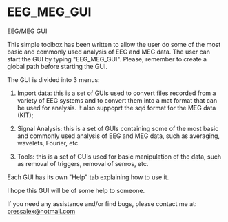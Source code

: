 # EEG_MEG_GUI
EEG/MEG GUI

This simple toolbox has been written to allow the user do some of the most basic and commonly used analysis of EEG and MEG data. The user can start the GUI by typing "EEG_MEG_GUI". Please, remember to create a global path before starting the GUI. 

The GUI is divided into 3 menus:

1) Import data: this is a set of GUIs used to convert files recorded from a variety of EEG systems and to convert them into a mat format that can be used for analysis. It also suppoprt the sqd format for the MEG data (KIT);

2) Signal Analysis: this is a set of GUIs containing some of the most basic and commonly used analysis of EEG and MEG data, such as averaging, wavelets, Fourier, etc.

3) Tools: this is a set of GUIs used for basic manipulation of the data, such as removal of triggers, removal of senros, etc.

Each GUI has its own "Help" tab explaining how to use it. 

I hope this GUI will be of some help to someone.

If you need any assistance and/or find bugs, please contact me at: pressalex@hotmail.com
